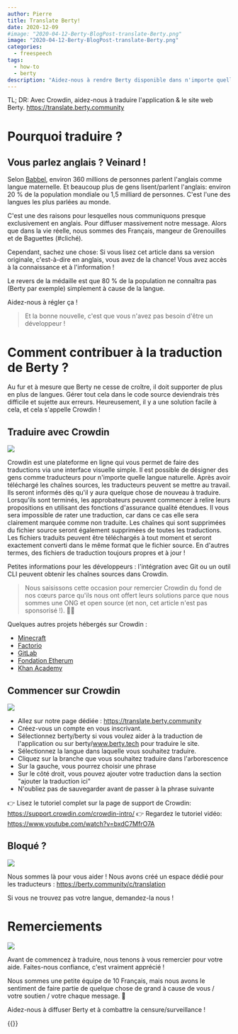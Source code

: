 ```yaml
---
author: Pierre
title: Translate Berty!
date: 2020-12-09
#image: "2020-04-12-Berty-BlogPost-translate-Berty.png"
image: "2020-04-12-Berty-BlogPost-translate-Berty.png"
categories:
  - freespeech
tags:
  - how-to
  - berty
description: "Aidez-nous à rendre Berty disponible dans n'importe quelle langage !"
---
```


TL; DR: Avec Crowdin, aidez-nous à traduire l'application & le site web Berty. https://translate.berty.community


# Pourquoi traduire ?

## Vous parlez anglais ? Veinard !

Selon [Babbel](https://www.babbel.com/en/magazine/how-many-people-speak-english-and-where-is-it-spoken#:~:text=Out%20of%20the%20world's%20approximately,English%20as%20their%20first%20language.), environ 360 millions de personnes parlent l'anglais comme langue maternelle. Et beaucoup plus de gens lisent/parlent l'anglais: environ 20 % de la population mondiale ou 1,5 milliard de personnes. C'est l'une des langues les plus parlées au monde.

C'est une des raisons pour lesquelles nous communiquons presque exclusivement en anglais. Pour diffuser massivement notre message. Alors que dans la vie réelle, nous sommes des Français, mangeur de Grenouilles et de Baguettes (#cliché).

Cependant, sachez une chose: Si vous lisez cet article dans sa version originale, c'est-à-dire en anglais, vous avez de la chance! Vous avez accès à la connaissance et à l'information !

Le revers de la médaille est que 80 % de la population ne connaîtra pas (Berty par exemple) simplement à cause de la langue.

Aidez-nous à régler ça !

> Et la bonne nouvelle, c'est que vous n'avez pas besoin d'être un développeur !


# Comment contribuer à la traduction de Berty ?

Au fur et à mesure que Berty ne cesse de croître, il doit supporter de plus en plus de langues. Gérer tout cela dans le code source deviendrais très difficile et sujette aux erreurs. Heureusement, il y a une solution facile à cela, et cela s'appelle Crowdin !

## Traduire avec Crowdin

![](https://i.imgur.com/tlpFc46.png)


Crowdin est une plateforme en ligne qui vous permet de faire des traductions via une interface visuelle simple. Il est possible de désigner des gens comme traducteurs pour n'importe quelle langue naturelle. Après avoir téléchargé les chaînes sources, les traducteurs peuvent se mettre au travail. Ils seront informés dès qu'il y aura quelque chose de nouveau à traduire. Lorsqu'ils sont terminés, les approbateurs peuvent commencer à relire leurs propositions en utilisant des fonctions d'assurance qualité étendues. Il vous sera impossible de rater une traduction, car dans ce cas elle sera clairement marquée comme non traduite. Les chaînes qui sont supprimées du fichier source seront également supprimées de toutes les traductions. Les fichiers traduits peuvent être téléchargés à tout moment et seront exactement converti dans le même format que le fichier source. En d'autres termes, des fichiers de traduction toujours propres et à jour !

Petites informations pour les développeurs : l'intégration avec Git ou un outil CLI peuvent obtenir les chaînes sources dans Crowdin.

> Nous saisissons cette occasion pour remercier Crowdin du fond de nos cœurs parce qu'ils nous ont offert leurs solutions parce que nous sommes une ONG et open source (et non, cet article n'est pas sponsorisé !). 🧡🙏

Quelques autres projets hébergés sur Crowdin :
* [Minecraft](https://crowdin.com/project/minecraft)
* [Factorio](https://crowdin.com/project/factorio)
* [GitLab](https://crowdin.com/project/GitLab)
* [Fondation Etherum](https://crowdin.com/project/ethereumfoundation)
* [Khan Academy](https://crowdin.com/project/khanacademy)

## Commencer sur Crowdin
![](https://i.imgur.com/su9Cz04.png)


* Allez sur notre page dédiée : https://translate.berty.community
* Créez-vous un compte en vous inscrivant.
* Sélectionnez berty/berty si vous voulez aider à la traduction de l'application ou sur berty/www.berty.tech pour traduire le site.
* Sélectionnez la langue dans laquelle vous souhaitez traduire.
* Cliquez sur la branche que vous souhaitez traduire dans l'arborescence
* Sur la gauche, vous pourrez choisir une phrase
* Sur le côté droit, vous pouvez ajouter votre traduction dans la section "ajouter la traduction ici"
* N'oubliez pas de sauvegarder avant de passer à la phrase suivante

👉 Lisez le tutoriel complet sur la page de support de Crowdin: https://support.crowdin.com/crowdin-intro/ 👉 Regardez le tutoriel vidéo: https://www.youtube.com/watch?v=bxdC7MfrO7A

## Bloqué ?


![](https://i.imgur.com/PBEsg67.png)


Nous sommes là pour vous aider ! Nous avons créé un espace dédié pour les traducteurs : https://berty.community/c/translation

Si vous ne trouvez pas votre langue, demandez-la nous !

# Remerciements

![](https://i.imgur.com/X7v8NJq.jpg)


Avant de commencez à traduire, nous tenons à vous remercier pour votre aide. Faites-nous confiance, c'est vraiment apprécié !

Nous sommes une petite équipe de 10 Français, mais nous avons le sentiment de faire partie de quelque chose de grand à cause de vous / votre soutien / votre chaque message. 🧡

Aidez-nous à diffuser Berty et à combattre la censure/surveillance !

 {{<tweet id="1324380426090270721">}}

